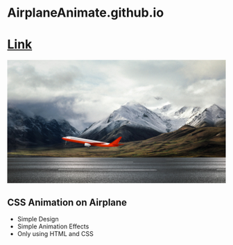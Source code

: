 # AirplaneAnimate.github.io
<!DOCTYPE html>
<html>
  <head>
  </head>
  <body>
    <h1><a href="https://harshit645.github.io/AirplaneAnimate.github.io/">Link</a></h1>
    <img src="https://github.com/harshit645/AirplaneAnimate.github.io/blob/main/Screenshot%20(2006).png" alt="screenshot"/>
  </body>
  </html>

<h2>CSS Animation on Airplane</h2>
<ul>
  <li>Simple Design</li>
  <li>Simple Animation Effects</li>
  <li>Only using HTML and CSS</li>
</ul>
